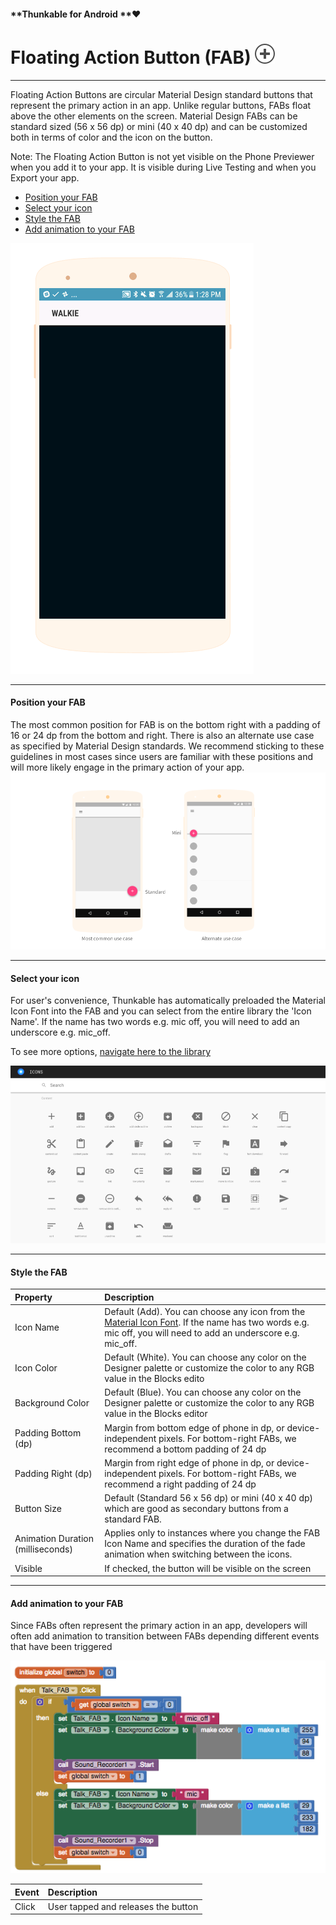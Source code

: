 #### **Thunkable for Android **❤

# Floating Action Button \(FAB\) ![](/assets/FAB-icon.png)

---

Floating Action Buttons are circular Material Design standard buttons that represent the primary action in an app. Unlike regular buttons, FABs float above the other elements on the screen. Material Design FABs can be standard sized \(56 x 56 dp\) or mini \(40 x 40 dp\) and can be customized both in terms of color and the icon on the button.

Note: The Floating Action Button is not yet visible on the Phone Previewer when you add it to your app. It is visible during Live Testing and when you Export your app.

* [Position your FAB](#position-your-fab)
* [Select your icon](#select-your-icon)
* [Style the FAB](#style-the-fab)
* [Add animation to your FAB](#add-animation-to-your-fab)

![](/assets/Thunkable_Walkie.gif)

---

#### Position your FAB

The most common position for FAB is on the bottom right with a padding of 16 or 24 dp from the bottom and right. There is also an alternate use case as specified by Material Design standards. We recommend sticking to these guidelines in most cases since users are familiar with these positions and will more likely engage in the primary action of your app.![](/assets/fab-fig-1.png)

---

#### Select your icon

For user's convenience, Thunkable has automatically preloaded the Material Icon Font into the FAB and you can select from the entire library the 'Icon Name'. If the name has two words e.g. mic off, you will need to add an underscore e.g. mic\_off.

To see more options, [navigate here to the library](https://material.io/icons/)

![](/assets/fab-fig-2.png)

---

#### Style the FAB

| Property | Description |
| :--- | :--- |
| Icon Name | Default \(Add\). You can choose any icon from the [Material Icon Font](https://material.io/icons/). If the name has two words e.g. mic off, you will need to add an underscore e.g. mic\_off. |
| Icon Color | Default \(White\). You can choose any color on the Designer palette or customize the color to any RGB value in the Blocks edito |
| Background Color | Default \(Blue\). You can choose any color on the Designer palette or customize the color to any RGB value in the Blocks editor |
| Padding Bottom \(dp\) | Margin from bottom edge of phone in dp, or device-independent pixels. For bottom-right FABs, we recommend a bottom padding of 24 dp |
| Padding Right \(dp\) | Margin from right edge of phone in dp, or device-independent pixels. For bottom-right FABs, we recommend a right padding of 24 dp |
| Button Size | Default \(Standard 56 x 56 dp\) or mini \(40 x 40 dp\) which are good as secondary buttons from a standard FAB. |
| Animation Duration \(milliseconds\) | Applies only to instances where you change the FAB Icon Name and specifies the duration of the fade animation when switching between the icons. |
| Visible | If checked, the button will be visible on the screen |

---

#### Add animation to your FAB

Since FABs often represent the primary action in an app, developers will often add animation to transition between FABs depending different events that have been triggered

![](/assets/fab-fig-3.png)



| Event | Description |
| :--- | :--- |
| Click | User tapped and releases the button |



